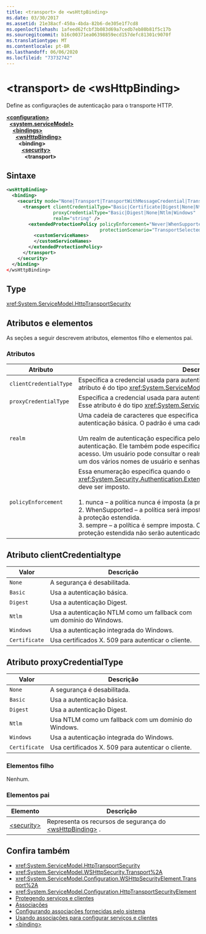 ```yaml
---
title: <transport> de <wsHttpBinding>
ms.date: 03/30/2017
ms.assetid: 21e38acf-450a-4bda-82b6-de305e1f7cd8
ms.openlocfilehash: 1afeed62fcbf3b083d69a7cedb7eb80b81f5c17b
ms.sourcegitcommit: b16c00371ea06398859ecd157defc81301c9070f
ms.translationtype: MT
ms.contentlocale: pt-BR
ms.lasthandoff: 06/06/2020
ms.locfileid: "73732742"
---
```

# <a name="transport-of-wshttpbinding"></a>\<transport> de \<wsHttpBinding>

Define as configurações de autenticação para o transporte HTTP.

[**\<configuration>**](../configuration-element.md)\
&nbsp;&nbsp;[**\<system.serviceModel>**](system-servicemodel.md)\
&nbsp;&nbsp;&nbsp;&nbsp;[**\<bindings>**](bindings.md)\
&nbsp;&nbsp;&nbsp;&nbsp;&nbsp;&nbsp;[**\<wsHttpBinding>**](wshttpbinding.md)\
&nbsp;&nbsp;&nbsp;&nbsp;&nbsp;&nbsp;&nbsp;&nbsp;**\<binding>**\
&nbsp;&nbsp;&nbsp;&nbsp;&nbsp;&nbsp;&nbsp;&nbsp;&nbsp;&nbsp;[**\<security>**](security-of-wshttpbinding.md)\
&nbsp;&nbsp;&nbsp;&nbsp;&nbsp;&nbsp;&nbsp;&nbsp;&nbsp;&nbsp;&nbsp;&nbsp;**\<transport>**  

## <a name="syntax"></a>Sintaxe

```xml
<wsHttpBinding>
  <binding>
    <security mode="None|Transport|TransportWithMessageCredential|TransportCredentialOnly">
      <transport clientCredentialType="Basic|Certificate|Digest|None|Ntlm|Windows"
                 proxyCredentialType="Basic|Digest|None|Ntlm|Windows"
                 realm="string" />
        <extendedProtectionPolicy policyEnforcement="Never|WhenSupported|Always"
                                  protectionScenario="TransportSelected|TrustedProxy">
          <customServiceNames>
          </customServiceNames>
        </extendedProtectionPolicy>
      </transport>
    </security>
  </binding>
</wsHttpBinding>
```

## <a name="type"></a>Type

<xref:System.ServiceModel.HttpTransportSecurity>

## <a name="attributes-and-elements"></a>Atributos e elementos

As seções a seguir descrevem atributos, elementos filho e elementos pai.

### <a name="attributes"></a>Atributos

|Atributo|Descrição|
|---------------|-----------------|
|`clientCredentialType`|Especifica a credencial usada para autenticar o cliente para o serviço. Esse atributo é do tipo <xref:System.ServiceModel.HttpClientCredentialType> .|
|`proxyCredentialType`|Especifica a credencial usada para autenticar o cliente para um proxy de domínio. Esse atributo é do tipo <xref:System.ServiceModel.HttpProxyCredentialType> .|
|`realm`|Uma cadeia de caracteres que especifica o realm de autenticação para Digest ou autenticação básica. O padrão é uma cadeia de caracteres vazia.<br /><br /> Um realm de autenticação especifica pelo menos o nome do host que executa a autenticação. Ele também pode especificar uma coleção de usuários que tem acesso. Um usuário pode consultar o realm de autenticação para determinar que um dos vários nomes de usuário e senhas possíveis podem ser usados.|
|`policyEnforcement`|Essa enumeração especifica quando o <xref:System.Security.Authentication.ExtendedProtection.ExtendedProtectionPolicy> deve ser imposto.<br /><br /> 1. nunca – a política nunca é imposta (a proteção estendida está desabilitada).<br />2. WhenSupported – a política será imposta somente se o cliente oferecer suporte à proteção estendida.<br />3. sempre – a política é sempre imposta. Os clientes que não dão suporte à proteção estendida não serão autenticados.|

## <a name="clientcredentialtype-attribute"></a>Atributo clientCredentialtype

|Valor|Descrição|
|-----------|-----------------|
|`None`|A segurança é desabilitada.|
|`Basic`|Usa a autenticação básica.|
|`Digest`|Usa a autenticação Digest.|
|`Ntlm`|Usa a autenticação NTLM como um fallback com um domínio do Windows.|
|`Windows`|Usa a autenticação integrada do Windows.|
|`Certificate`|Usa certificados X. 509 para autenticar o cliente.|

## <a name="proxycredentialtype-attribute"></a>Atributo proxyCredentialType

|Valor|Descrição|
|-----------|-----------------|
|`None`|A segurança é desabilitada.|
|`Basic`|Usa a autenticação básica.|
|`Digest`|Usa a autenticação Digest.|
|`Ntlm`|Usa NTLM como um fallback com um domínio do Windows.|
|`Windows`|Usa a autenticação integrada do Windows.|
|`Certificate`|Usa certificados X. 509 para autenticar o cliente.|

### <a name="child-elements"></a>Elementos filho

Nenhum.

### <a name="parent-elements"></a>Elementos pai

|Elemento|Descrição|
|-------------|-----------------|
|[\<security>](security-of-wshttpbinding.md)|Representa os recursos de segurança do [\<wsHttpBinding>](wshttpbinding.md) .|

## <a name="see-also"></a>Confira também

- <xref:System.ServiceModel.HttpTransportSecurity>
- <xref:System.ServiceModel.WSHttpSecurity.Transport%2A>
- <xref:System.ServiceModel.Configuration.WSHttpSecurityElement.Transport%2A>
- <xref:System.ServiceModel.Configuration.HttpTransportSecurityElement>
- [Protegendo serviços e clientes](../../../wcf/feature-details/securing-services-and-clients.md)
- [Associações](../../../wcf/bindings.md)
- [Configurando associações fornecidas pelo sistema](../../../wcf/feature-details/configuring-system-provided-bindings.md)
- [Usando associações para configurar serviços e clientes](../../../wcf/using-bindings-to-configure-services-and-clients.md)
- [\<binding>](bindings.md)
